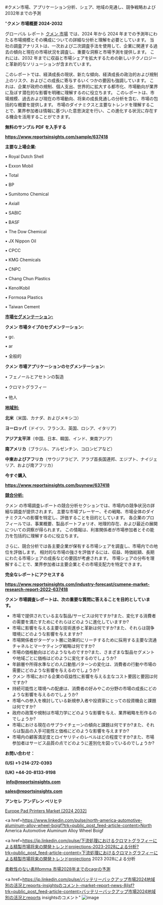 #クメン市場、アプリケーション分析、シェア、地域の見通し、競争戦略および2032年までの予測

"<strong>クメン 市場概要 2024-2032</strong>

グローバル レポート <a href=https://www.reportsinsights.com/sample/637418>クメン 市場</a> では、2024 年から 2024 年までの予測年にわたる市場規模とその構成についての詳細な分析と理解を必要としています。 当社の調査アナリストは、一次および二次調査手法を使用して、企業に関連する過去の傾向と現在の市場状況を調査し、重要な洞察と市場予測を提供します。 これには、2032 年までに収益と市場シェアを拡大​​するための新しいテクノロジーと革新的なソリューションが含まれています。

このレポートでは、経済成長の現状、新たな傾向、経済成長の政治的および規制上のリスク、およびこの成長に寄与するいくつかの要因も強調しています。 これは、企業が政府の規制、個人支出、世界的に拡大する都市化、市場動向が業界に及ぼす潜在的な影響を明確に理解するのに役立ちます。 このレポートは、市場規模、過去および現在の市場動向、将来の成長見通しの分析を含む、市場の包括的な概要を提供します。 市場のダイナミクスと主要なトレンドを理解することで、業界参加者は情報に基づいた意思決定を行い、この進化する状況に存在する機会を活用することができます。

<strong><b>無料のサンプル PDF を入手する</b></strong>

<a href=https://www.reportsinsights.com/sample/637418><strong><u>https://www.reportsinsights.com/sample/637418</u></strong></a>

<strong>主要な上場企業:</strong>

• Royal Dutch Shell

• Exxon Mobil

• Total

• BP

• Sumitomo Chemical

• Axiall

• SABIC

• BASF

• The Dow Chemical

• JX Nippon Oil

• CPCC

• KMG Chemicals

• CNPC

• Chang Chun Plastics

• KenolKobil

• Formosa Plastics

• Taiwan Cement

<strong><u>市場セグメンテーション</u></strong><strong><u>:</u></strong>

<strong>クメン 市場タイプのセグメンテーション:</strong>

• gc.

• ar

• 全般的

<strong>クメン 市場アプリケーションのセグメンテーション:</strong>

• フェノールとアセトンの製造

• クロマトグラフィー

• 他人

<strong><u>地域別</u></strong><strong><u>:</u></strong>

<strong>北米</strong>（米国、カナダ、およびメキシコ）

<strong>ヨーロッパ</strong>（ドイツ、フランス、英国、ロシア、イタリア）

<strong>アジア太平洋</strong>（中国、日本、韓国、インド、東南アジア）

<strong>南アメリカ</strong>（ブラジル、アルゼンチン、コロンビアなど）

<strong>中東およびアフリカ</strong>（サウジアラビア、アラブ首長国連邦、エジプト、ナイジェリア、および南アフリカ）

<strong>今すぐ購入</strong>

<a href=https://www.reportsinsights.com/buynow/637418><strong><u>https://www.reportsinsights.com/buynow/637418</u></strong></a>

<strong><u>競合分析:</u></strong>

クメン の市場調査レポートの競合分析セクションでは、市場内の競争状況の詳細な調査が提供されます。 主要な市場プレーヤー、その戦略、市場全体のダイナミクスへの影響を特定し、評価することを目的としています。 各企業のプロフィールでは、事業概要、製品ポートフォリオ、地理的存在、および最近の展開についての洞察が得られます。 この情報は、利害関係者が市場参加者とその能力を包括的に理解するのに役立ちます。

さらに、競合分析では各主要企業が保有する市場シェアを調査し、市場内での地位を評価します。 相対的な市場の強さを評価するには、収益、時価総額、長期にわたる市場シェアの成長などの要因が考慮されます。 市場シェアの分布を理解することで、業界参加者は主要企業とその市場支配力を特定できます。

<strong>完全なレポートにアクセスする</strong>

<a href=https://www.reportsinsights.com/industry-forecast/cumene-market-research-report-2022-637418><strong><u><b>https://www.reportsinsights.com/industry-forecast/cumene-market-research-report-2022-637418</b></u></strong></a>

<strong><b>クメン 市場調査レポートは、次の重要な質問に答えることを目的としています。</b></strong>
<ul>
  <li>市場で提供されている主な製品/サービスは何ですか?また、変化する消費者の需要を満たすためにそれらはどのように進化していますか?</li>
  <li>市場に影響を与える主要な技術進歩と革新は何ですか?また、それらは競争環境にどのような影響を与えますか?</li>
  <li>市場関係者がターゲット層に効果的にリーチするために採用する主要な流通チャネルとマーケティング戦略は何ですか?</li>
  <li>市場の価格動向はどのようなものですか?また、さまざまな製品セグメントや地域ごとに価格はどのように変化するのでしょうか?</li>
  <li>年齢層や所得水準などの人口動態パターンの変化は、消費者の行動や市場の需要にどのような影響を与えるのでしょうか?</li>
  <li>クメン 市場における企業の収益性に影響を与える主なコスト要因と要因は何ですか?</li>
  <li>持続可能性と環境への配慮は、消費者の好みやこの分野の市場の成長にどのような影響を与えるのでしょうか?</li>
  <li>市場への参入を検討している新規参入者や投資家にとっての投資機会と課題は何ですか?</li>
  <li>政府の政策や規制は市場力学にどのような影響を与え、業界戦略を形作るのでしょうか?</li>
  <li>市場における現在のサプライチェーンの傾向と課題は何ですか?また、それらは製品の入手可能性と価格にどのような影響を与えますか?</li>
  <li>市場内の顧客満足度とロイヤリティのレベルはどの程度ですか?また、市場参加者はサービス品質の点でどのように差別化を図っているのでしょうか?</li>
</ul>
<strong>お問い合わせ：</strong>

<strong>(US) +1-214-272-0393</strong>

<strong>(UK) +44-20-8133-9198</strong>

<strong> </strong><a href=info@reportsinsights.com><strong><u>info@reportsinsights.com</u></strong></a>

<a href=sales@reportsinsights.com><strong><u>sales@reportsinsights.com</u></strong></a>

<strong>アンセレ アンデレン ベリヒテ</strong>

<a href=https://www.linkedin.com/pulse/europe-pad-printers-markets-strategic-view-pathway-txmpe/>Europe Pad Printers Market [2024 2032]</a>

<a href=https://www.linkedin.com/pulse/north-america-automotive-aluminum-alloy-wheel-boigf?trk=public_post_feed-article-content>North America Automotive Aluminum Alloy Wheel Boigf</a>

<a href=https://jp.linkedin.com/pulse/下流処理におけるクロマトグラフィーによる精製市場将来の開発トレンドprojections-2023-2028による分析?trk=public_post_feed-article-content>下流処理におけるクロマトグラフィーによる精製市場将来の開発トレンドprojections 2023 2028による分析</a>

<a href=https://www.linkedin.com/pulse/柔軟性のない素材pmma-市場2028年までのcagrの予測-community-market-research/>柔軟性のない素材pmma 市場2028年までのcagrの予測</a>

<a href=https://jp.linkedin.com/pulse/バッテリーバックアップ市場2024地域別の活況とreports-insightsのコメント-market-report-news-8jlsf?trk=public_post_feed-article-content>バッテリーバックアップ市場2024地域別の活況とreports insightsのコメント</a>"
![image](https://github.com/aakesh123242/RIMarket/assets/158431203/6091782d-f78f-4e26-a945-e98473b06eb6)
